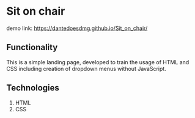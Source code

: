 # Sit on chair

demo link: https://dantedoesdmg.github.io/Sit_on_chair/

## Functionality

This is a simple landing page, developed to train the usage of HTML and CSS including creation of dropdown menus without JavaScript.

## Technologies

1. HTML
2. CSS
